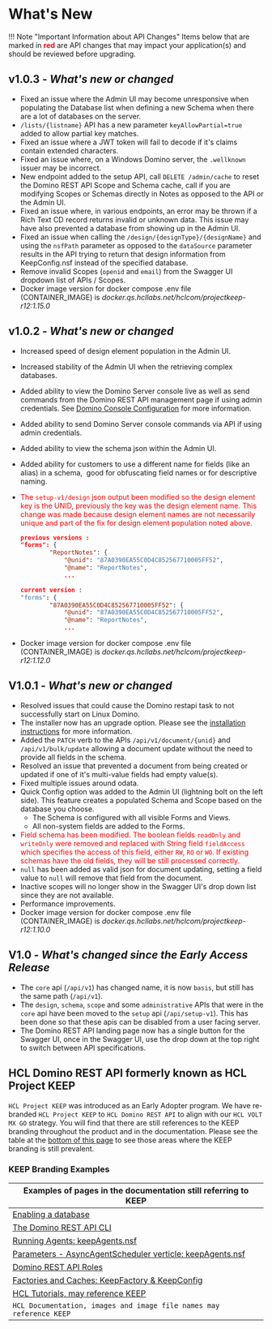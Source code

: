# What's New

<!-- prettier-ignore -->
!!! Note "Important Information about API Changes"
    Items below that are marked in <span style="color:red">**red**</span> are API changes that may impact your application(s) and should be reviewed before upgrading.

## v1.0.3 - _What's new or changed_

- Fixed an issue where the Admin UI may become unresponsive when populating the Database list when defining a new Schema when there are a lot of databases on the server.
- `/lists/{listname}` API has a new parameter `keyAllowPartial=true` added to allow partial key matches.
- Fixed an issue where a JWT token will fail to decode if it's claims contain extended characters.
- Fixed an issue where, on a Windows Domino server, the `.wellknown` issuer may be incorrect.
- New endpoint added to the setup API, call `DELETE /admin/cache` to reset the Domino REST API Scope and Schema cache, call if you are modifying Scopes or Schemas directly in Notes as opposed to the API or the Admin UI.
- Fixed an issue where, in various endpoints, an error may be thrown if a Rich Text CD record returns invalid or unknown data.  This issue may have also prevented a database from showing up in the Admin UI.
- Fixed an issue when calling the `/design/{designType}/{designName}` and using the `nsfPath` parameter as opposed to the `dataSource` parameter results in the API trying to return that design information from KeepConfig.nsf instead of the specified database.
- Remove invalid Scopes (`openid` and `email`) from the Swagger UI dropdown list of APIs / Scopes.
- Docker image version for docker compose .env file (CONTAINER_IMAGE) is *docker.qs.hcllabs.net/hclcom/projectkeep-r12:1.15.0*

## v1.0.2 - _What's new or changed_

- Increased speed of design element population in the Admin UI.
- Increased stability of the Admin UI when the retrieving complex databases.
- Added ability to view the Domino Server console live as well as send commands from the Domino REST API management page if using admin credentials. See [Domino Console Configuration](../references/usingdominorestapi/console.md) for more information.
- Added ability to send Domino Server console commands via API if using admin credentials.
- Added ability to view the schema json within the Admin UI.
- Added ability for customers to use a different name for fields (like an alias) in a schema,  good for obfuscating field names or for descriptive naming.
- <span style="color:red">The `setup-v1/design` json output been modified so the design element key is the UNID, previously the key was the design element name. This change was made because design element names are not necessarily unique and part of the fix for design element population noted above.</span>

  ```json
  previous versions :
  "forms": {
          "ReportNotes": {
              "@unid": "87A0390EA55C0D4C852567710005FF52",
              "@name": "ReportNotes",
              ...

  current version :
  "forms": {
          "87A0390EA55C0D4C852567710005FF52": {
              "@unid": "87A0390EA55C0D4C852567710005FF52",
              "@name": "ReportNotes",
              ...
  ```

- Docker image version for docker compose .env file (CONTAINER_IMAGE) is *docker.qs.hcllabs.net/hclcom/projectkeep-r12:1.12.0*

## V1.0.1 - _What's new or changed_

- Resolved issues that could cause the Domino restapi task to not successfully start on Linux Domino.
- The installer now has an upgrade option. Please see the [installation instructions](../tutorial/installconfig/index.md) for more information.
- Added the `PATCH` verb to the APIs `/api/v1/document/{unid}` and `/api/v1/bulk/update` allowing a document update without the need to provide all fields in the schema.
- Resolved an issue that prevented a document from being created or updated if one of it's multi-value fields had empty value(s).
- Fixed multiple issues around odata.
- Quick Config option was added to the Admin UI (lightning bolt on the left side). This feature creates a populated Schema and Scope based on the database you choose.
    - The Schema is configured with all visible Forms and Views.
    - All non-system fields are added to the Forms.
- <span style="color:red">Field schema has been modified. The boolean fields `readOnly` and `writeOnly` were removed and replaced with String field `fieldAccess` which specifies the access of this field, either `RW`, `RO` or `WO`. If existing schemas have the old fields, they will be still processed correctly.</span>
- `null` has been added as valid json for document updating, setting a field value to `null` will remove that field from the document.
- Inactive scopes will no longer show in the Swagger UI's drop down list since they are not available.
- Performance improvements.
- Docker image version for docker compose .env file (CONTAINER_IMAGE) is *docker.qs.hcllabs.net/hclcom/projectkeep-r12:1.10.0*

## V1.0 - _What's changed since the Early Access Release_

- The `core` api (`/api/v1`) has changed name, it is now `basis`, but still has the same path (`/api/v1`).
- The `design`, `schema`, `scope` and some `administrative` APIs that were in the `core` api have been moved to the `setup` api (`/api/setup-v1`). This has been done so that these apis can be disabled from a user facing server.
- The Domino REST API landing page now has a single button for the Swagger UI, once in the Swagger UI, use the drop down at the top right to switch between API specifications.

## **HCL Domino REST API formerly known as HCL Project KEEP**

`HCL Project KEEP` was introduced as an Early Adopter program. We have re-branded `HCL Project KEEP` to `HCL Domino REST API` to align with our `HCL VOLT MX GO` strategy.
You will find that there are still references to the KEEP branding throughout the product and in the documentation. Please see the table at the [bottom of this page](#keep-branding-examples) to see those areas where the KEEP branding is still prevalent.

### KEEP Branding Examples

| Examples of pages in the documentation still referring to KEEP                                                                       |
| ------------------------------------------------------------------------------------------------------------------------------------ |
| [Enabling a database](../howto/enablingadb.md)                                                                                       |
| [The Domino REST API CLI](../references/usingdominorestapi/keepcli.md#keepcmd)                                                       |
| [Running Agents: keepAgents.nsf](../topicguides/agents.md#running-agents)                                                            |
| [Parameters - AsyncAgentScheduler verticle: keepAgents.nsf](../references/quickreference/parameters.md#asyncagentscheduler-verticle) |
| [Domino REST API Roles](../references/usingdominorestapi/roles.md)                                                                   |
| [Factories and Caches: KeepFactory & KeepConfig](../topicguides/KeepFactory-and-caches.md)                                           |
| [HCL Tutorials, may reference KEEP](https://opensource.hcltechsw.com/domino-keep-tutorials)                                          |
| `HCL Documentation, images and image file names may reference KEEP`                                                                  |
